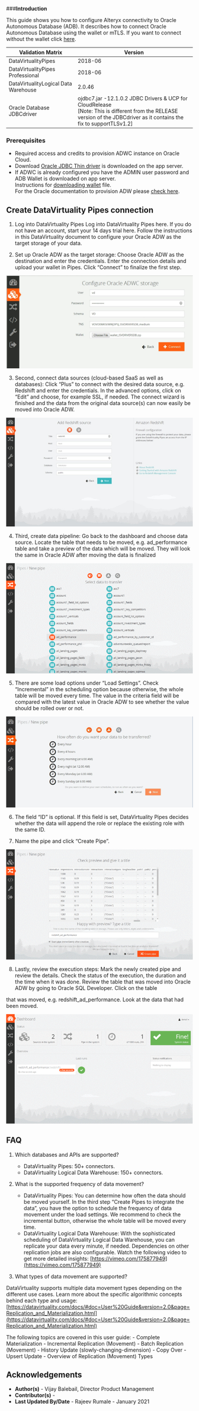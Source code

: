 ###**Introduction**


This guide shows you how to configure Alteryx connectivity to Oracle Autonomous Database (ADB).  It describes how to connect Oracle Autonomous Database using the wallet or mTLS.  If you want to connect without the wallet click [here](https://oracle-samples.github.io/adb-connectors/common/tls-no-wallet/workshops/freetier/).


| Validation Matrix  | Version  |
| ------------- | ------------- |
| DataVirtualityPipes | 2018-06 |
| DataVirtualityPipes Professional | 2018-06 |
| DataVirtualityLogical Data Warehouse  |   2.0.46  |
| Oracle Database JDBCdriver  | ojdbc7.jar -12.1.0.2 JDBC Drivers & UCP for CloudRelease <br>[Note: This is different from the RELEASE version of the JDBCdriver as it contains the fix to supportTLSv1.2]  |

### **Prerequisites**

- Required access and credits to provision ADWC instance on Oracle Cloud.
- Download [Oracle JDBC Thin driver](?lab=jdbc-thin) is downloaded on the app server.
- If ADWC is already configured you have the ADMIN user password and ADB Wallet is downloaded on app server. <br/>Instructions for [downloading wallet](?lab=wallet) file. <br/>For the Oracle documentation to provision ADW please [check here](https://docs.oracle.com/en/cloud/paas/autonomous-database/adbsa/autonomous-provision.html#GUID-0B230036-0A05-4CA3-AF9D-97A255AE0C08).


## Create DataVirtuality Pipes connection

1. Log into DataVirtuality Pipes Log into DataVirtuality Pipes here. If you do not have an account, start your 14 days trial here. Follow the instructions in this DataVirtuality document to configure your Oracle ADW as the target storage of your data.

2. Set up Oracle ADW as the target storage: Choose Oracle ADW as the destination and enter the credentials. Enter the connection details and upload your wallet in Pipes. Click “Connect” to finalize the first step.

  ![adb](./images/select-storage-target.jpg)

3. Second, connect data sources (cloud-based SaaS as well as databases): Click “Plus” to connect with the desired data source, e.g. Redshift and enter the credentials. In the advanced options, click on “Edit” and choose, for example SSL, if needed. The connect wizard is finished and the data from the original data source(s) can now easily be moved into Oracle ADW.   

  ![adb](./images/select-data-source.jpg)


4. Third, create data pipeline: Go back to the dashboard and choose data source. Locate the table that needs to be moved, e.g. ad_performance table and take a preview of the data which will be moved. They will look the same in Oracle ADW after moving the data is finalized

  ![adb](./images/create-data-pipeline.png)

5. There are some load options under “Load Settings”. Check “Incremental” in the scheduling option because otherwise, the whole table will be moved every time. The value in the criteria field will be compared with the latest value in Oracle ADW to see whether the value should be rolled over or not.

  ![adb](./images/select-incremental-load-settings.jpg)

6. The field “ID” is optional. If this field is set, DataVirtuality Pipes decides whether the data will append the role or replace the existing role with the same ID.


7. Name the pipe and click “Create Pipe”.

  ![adb](./images/name-the-pipe.png)

8. Lastly, review the execution steps: Mark the newly created pipe and review the details. Check the status of the execution, the duration and the time when it was done. Review the table that was moved into Oracle ADW by going to Oracle SQL Developer. Click on the table

that was moved, e.g. redshift_ad_performance. Look at the data that had been moved.

  ![adb](./images/finish-and-test.png)


## FAQ

1. Which databases and APIs are supported?
    - DataVirtuality Pipes: 50+ connectors.
    -	DataVirtuality Logical Data Warehouse: 150+ connectors.

2. What is the supported frequency of data movement?
    -	DataVirtuality Pipes: You can determine how often the data should be moved yourself. In the third step “Create Pipes to integrate the data”, you have the option to schedule the frequency of data movement under the load settings. We recommend to check the incremental button, otherwise the whole table will be moved every time.
    -	DataVirtuality Logical Data Warehouse: With the sophisticated scheduling of DataVirtuality Logical Data Warehouse, you can replicate your data every minute, if needed. Dependencies on other replication jobs are also configurable. Watch the following video to get more detailed insights: [https://vimeo.com/175877949](https://vimeo.com/175877949)

3. What types of data movement are supported?

  DataVirtuality supports multiple data movement types depending on the different use cases. Learn more about the specific algorithmic concepts behind each type and usage: [https://datavirtuality.com/docs/#doc=User%20Guide&version=2.0&page=Replication_and_Materialization.html](https://datavirtuality.com/docs/#doc=User%20Guide&version=2.0&page=Replication_and_Materialization.html)

  The following topics are covered in this user guide:
    -	Complete Materialization
    -	Incremental Replication (Movement)
    -	Batch Replication (Movement)
    -	History Update (slowly-changing-dimension)
    -	Copy Over
    -	Upsert Update
    -	Overview of Replication (Movement) Types



## **Acknowledgements**
* **Author(s)** - Vijay Balebail, Director Product Management
* **Contributor(s)** -
* **Last Updated By/Date** -  Rajeev Rumale - January 2021
